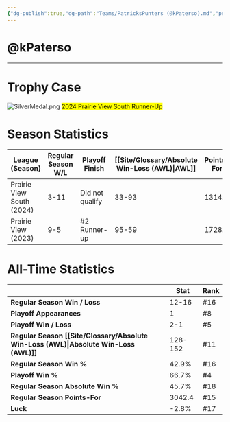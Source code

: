 ```yaml
---
{"dg-publish":true,"dg-path":"Teams/PatricksPunters (@kPaterso).md","permalink":"/teams/patricks-punters-k-paterso/"}
---
```


# @kPaterso
--- 
# Trophy Case

![SilverMedal.png](/img/user/z_Assets/img/SilverMedal.png)
<mark class="grey mark-border">2024 Prairie View South Runner-Up</mark>
# Season Statistics
| **League (Season)** | **Regular Season W/L** | **Playoff Finish** | **[[Site/Glossary/Absolute Win-Loss (AWL)\|AWL]]** | **Points-For** |
| ------------------- | ---------------------- | ------------------ | ------------------------------------ | -------------- |
| Prairie View South (2024) | 3-11 | Did not qualify | 33-93 | 1314.3 |
| Prairie View (2023) | 9-5 | #2 Runner-up | 95-59 | 1728.1 |
# All-Time Statistics
|                                                | **Stat** | **Rank** |
| ---------------------------------------------- | -------- | -------- |
| **Regular Season Win / Loss**                  | 12-16    | #16      |
| **Playoff Appearances**                        | 1        | #8       |
| **Playoff Win / Loss**                         | 2-1      | #5       |
| **Regular Season [[Site/Glossary/Absolute Win-Loss (AWL)\|Absolute Win-Loss (AWL)]]** | 128-152  | #11      |
| **Regular Season Win %**                       | 42.9%    | #16      |
| **Playoff Win %**                              | 66.7%    | #4       |
| **Regular Season Absolute Win %**              | 45.7%    | #18      |
| **Regular Season Points-For**                  | 3042.4   | #15      |
| **Luck**                                       | -2.8%    | #17      |
